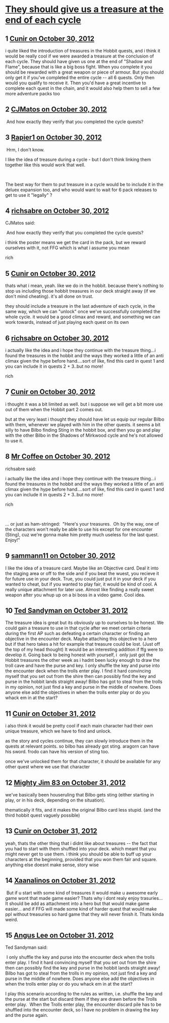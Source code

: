# [They should give us a treasure at the end of each cycle](https://community.fantasyflightgames.com/topic/73511-they-should-give-us-a-treasure-at-the-end-of-each-cycle/)

## 1 [Cunir on October 30, 2012](https://community.fantasyflightgames.com/topic/73511-they-should-give-us-a-treasure-at-the-end-of-each-cycle/?do=findComment&comment=716716)

i quite liked the introduction of treasures in the Hobbit quests, and i think it would be really cool if we were awarded a treasure at the conclusion of each cycle. They should have given us one at the end of "Shadow and Flame", because that is like a big boss fight. When you complete it you should be rewarded with a great weapon or piece of armour. But you should only get it if you've completed the entire cycle -- all 6 quests. Only then would you qualify to receive it. Then you'd have a great incentive to complete each quest in the chain, and it would also help them to sell a few more adventure packs too

## 2 [CJMatos on October 30, 2012](https://community.fantasyflightgames.com/topic/73511-they-should-give-us-a-treasure-at-the-end-of-each-cycle/?do=findComment&comment=716749)

 And how exactly they verify that you completed the cycle quests?

## 3 [Rapier1 on October 30, 2012](https://community.fantasyflightgames.com/topic/73511-they-should-give-us-a-treasure-at-the-end-of-each-cycle/?do=findComment&comment=716758)

 Hrm, I don't know.

I like the idea of treasure during a cycle - but I don't think linking them together like this would work that well. 

 

The best way for them to put treasure in a cycle would be to include it in the deluex expansion too, and who would want to wait for 6 pack releases to get to use it "legally" ?

## 4 [richsabre on October 30, 2012](https://community.fantasyflightgames.com/topic/73511-they-should-give-us-a-treasure-at-the-end-of-each-cycle/?do=findComment&comment=716769)

CJMatos said:

 And how exactly they verify that you completed the cycle quests?



i think the poster means we get the card in the pack, but we reward ourselves with it, not FFG which is what i assume you mean

rich

## 5 [Cunir on October 30, 2012](https://community.fantasyflightgames.com/topic/73511-they-should-give-us-a-treasure-at-the-end-of-each-cycle/?do=findComment&comment=716790)

thats what i mean, yeah. like we do in the hobbit. because there's nothing to stop us including those hobbit treasures in our deck straight away (if we don't mind cheating). it's all done on trust.

they should include a treasure in the last adventure of each cycle, in the same way, which we can "unlock" once we've successfully completed the whole cycle. it would be a good climax and reward, and something we can work towards, instead of just playing each quest on its own

## 6 [richsabre on October 30, 2012](https://community.fantasyflightgames.com/topic/73511-they-should-give-us-a-treasure-at-the-end-of-each-cycle/?do=findComment&comment=716816)

i actually like the idea and i hope they continue with the treasure thing…i found the treasures in the hobbit and the ways they worked a little of an anti climax given the hype before hand….sort of like, find this card in quest 1 and you can include it in quests 2 + 3..but no more!

rich

## 7 [Cunir on October 30, 2012](https://community.fantasyflightgames.com/topic/73511-they-should-give-us-a-treasure-at-the-end-of-each-cycle/?do=findComment&comment=716829)

i thought it was a bit limited as well. but i suppose we will get a bit more use out of them when the Hobbit part 2 comes out.

but at the very least i thought they should have let us equip our regular Bilbo with them, whenever we played with him in the other quests. it seems a bit silly to have Bilbo finding Sting in the hobbit box, and then you go and play with the other Bilbo in the Shadows of Mirkwood cycle and he's not allowed to use it.

## 8 [Mr Coffee on October 30, 2012](https://community.fantasyflightgames.com/topic/73511-they-should-give-us-a-treasure-at-the-end-of-each-cycle/?do=findComment&comment=716911)

richsabre said:

i actually like the idea and i hope they continue with the treasure thing…i found the treasures in the hobbit and the ways they worked a little of an anti climax given the hype before hand….sort of like, find this card in quest 1 and you can include it in quests 2 + 3..but no more!

rich



 

… or just as ham-stringed:  "Here's your treasures.  Oh by the way, one of the characters won't really be able to use his except for one encounter (Sting), cuz we're gonna make him pretty much useless for the last quest.  Enjoy!"

## 9 [sammann11 on October 30, 2012](https://community.fantasyflightgames.com/topic/73511-they-should-give-us-a-treasure-at-the-end-of-each-cycle/?do=findComment&comment=716957)

I like the idea of a treasure card. Maybe like an Objective card. Deal it into the staging area or off to the side and if you beat the wuest, you recieve it for future use in your deck. True, you could just put it in your deck if you wanted to cheat, but if you wanted to play fair, it would be kind of cool. A really unique attachment for later use. Almost like finding a really sweet weapon after you whup up on a bi boss in a video game. Cool idea.

## 10 [Ted Sandyman on October 31, 2012](https://community.fantasyflightgames.com/topic/73511-they-should-give-us-a-treasure-at-the-end-of-each-cycle/?do=findComment&comment=717079)

The treasure idea is great but its obviously up to ourselves to be honest. We could gain a treasure to use in that cycle after we meet certain criteria during the first AP such as defeating a certain character or finding an objective in the encounter deck. Maybe attaching this objective to a hero but if that hero takes a hit for example that treasure could be lost. (Just off the top of my head thought) It would be an interesting addition if ffg were to develop it. Going back to being honest with yourself, i  only just got the Hobbit treasures the other week as i hadnt been lucky enough to draw the troll cave and have the purse and key. I only shuffle the key and purse into the encounter deck when the trolls enter play. I find it hard convincing myself that you set out from the shire then can possibly find the key and purse in the hobbit lands straight away! Bilbo has got to steal from the trolls in my opinion, not just find a key and purse in the middle of nowhere. Does anyone else add the objectives in when the trolls enter play or do you whack em in at the start?

## 11 [Cunir on October 31, 2012](https://community.fantasyflightgames.com/topic/73511-they-should-give-us-a-treasure-at-the-end-of-each-cycle/?do=findComment&comment=717114)

i also think it would be pretty cool if each main character had their own unique treasure, which we have to find and unlock.

as the story and cycles continue, they can slowly introduce them in the quests at relevant points. so bilbo has already got sting. aragorn can have his sword. frodo can have his version of sting too.

once we've unlocked them for that character, it should be available for any other quest where we use that character

## 12 [Mighty Jim 83 on October 31, 2012](https://community.fantasyflightgames.com/topic/73511-they-should-give-us-a-treasure-at-the-end-of-each-cycle/?do=findComment&comment=717184)

we've basically been houseruling that Bilbo gets sting (either starting in play, or in his deck, depending on the situation).

thematically it fits, and it makes the original Bilbo card less stupid. (and the third hobbit quest vaguely possible)

## 13 [Cunir on October 31, 2012](https://community.fantasyflightgames.com/topic/73511-they-should-give-us-a-treasure-at-the-end-of-each-cycle/?do=findComment&comment=717191)

yeah, thats the other thing that i didnt like about treasures -- the fact that you had to start with them shuffled into your deck. which meant that you might never get to use them. i think you should be able to buff up your characters at the beginning, provided that you won them fair and square. anything else doesnt make sense, story wise

## 14 [Xaanalinos on October 31, 2012](https://community.fantasyflightgames.com/topic/73511-they-should-give-us-a-treasure-at-the-end-of-each-cycle/?do=findComment&comment=717311)

 But if u start with some kind of treasures it would make u awesome early game wont that made game easier? Thats why i dont realy enjoy trasuries… It should be add as attachment into a hero but that would make game easier… and if FFG will made some kind of harder quest that would make ppl without treasuries so hard game that they will never finish it. Thats kinda weird.

## 15 [Angus Lee on October 31, 2012](https://community.fantasyflightgames.com/topic/73511-they-should-give-us-a-treasure-at-the-end-of-each-cycle/?do=findComment&comment=717548)

Ted Sandyman said:

 I only shuffle the key and purse into the encounter deck when the trolls enter play. I find it hard convincing myself that you set out from the shire then can possibly find the key and purse in the hobbit lands straight away! Bilbo has got to steal from the trolls in my opinion, not just find a key and purse in the middle of nowhere. Does anyone else add the objectives in when the trolls enter play or do you whack em in at the start?



I play this scenario according to the rules as written, i.e. shuffle the key and the purse at the start but discard them if they are drawn before the Trolls enter play.  When the Trolls enter play, the encounter discard pile has to be shuffled into the encounter deck, so I have no problem in drawing the key and the purse again.

